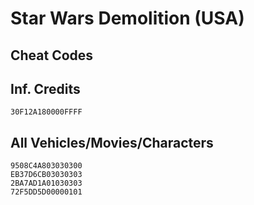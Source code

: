 # Star Wars Demolition (USA)

## Cheat Codes

## Inf. Credits

```
30F12A180000FFFF

```

## All Vehicles/Movies/Characters

```
9508C4A803030300
EB37D6CB03030303
2BA7AD1A01030303
72F5DD5D00000101

```

